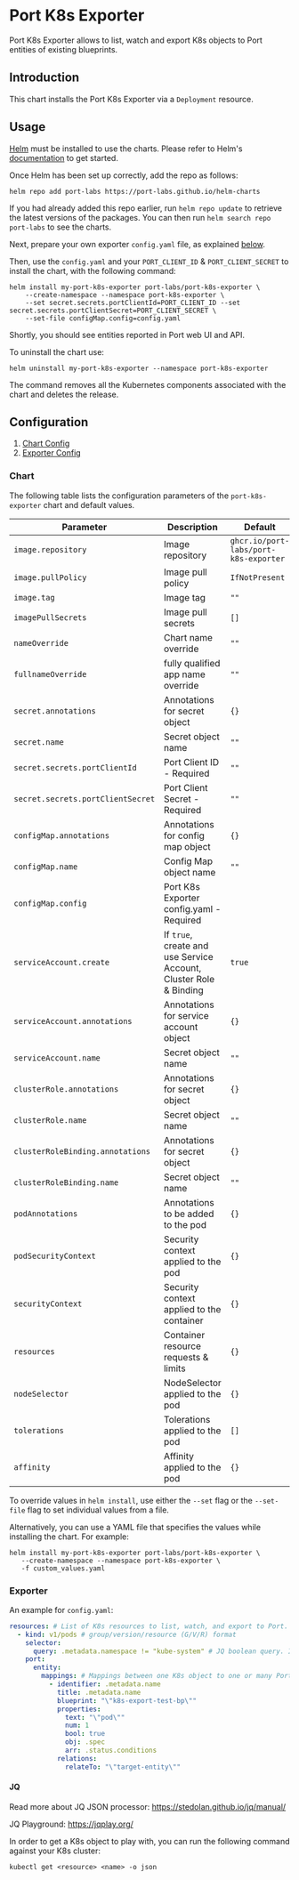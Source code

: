 # Port K8s Exporter

Port K8s Exporter allows to list, watch and export K8s objects to Port entities of existing blueprints.

## Introduction

This chart installs the Port K8s Exporter via a `Deployment` resource.

## Usage

[Helm](https://helm.sh) must be installed to use the charts.  Please refer to
Helm's [documentation](https://helm.sh/docs) to get started.

Once Helm has been set up correctly, add the repo as follows:

    helm repo add port-labs https://port-labs.github.io/helm-charts

If you had already added this repo earlier, run `helm repo update` to retrieve
the latest versions of the packages.  You can then run `helm search repo
port-labs` to see the charts.

Next, prepare your own exporter `config.yaml` file, as explained [below](#Exporter).

Then, use the `config.yaml` and your `PORT_CLIENT_ID` & `PORT_CLIENT_SECRET` to install the chart, with the following command:

    helm install my-port-k8s-exporter port-labs/port-k8s-exporter \
        --create-namespace --namespace port-k8s-exporter \
        --set secret.secrets.portClientId=PORT_CLIENT_ID --set secret.secrets.portClientSecret=PORT_CLIENT_SECRET \
        --set-file configMap.config=config.yaml

Shortly, you should see entities reported in Port web UI and API.

To uninstall the chart use:

    helm uninstall my-port-k8s-exporter --namespace port-k8s-exporter

The command removes all the Kubernetes components associated with the chart and deletes the release.

## Configuration

1. [Chart Config](#Chart)
2. [Exporter Config](#Exporter)

### Chart

The following table lists the configuration parameters of the `port-k8s-exporter` chart and default values.

| Parameter                         | Description                                                       | Default                               |
|-----------------------------------|-------------------------------------------------------------------|---------------------------------------|
| `image.repository`                | Image repository                                                  | `ghcr.io/port-labs/port-k8s-exporter` |
| `image.pullPolicy`                | Image pull policy                                                 | `IfNotPresent`                        |
| `image.tag`                       | Image tag                                                         | `""`                                  |
| `imagePullSecrets`                | Image pull secrets                                                | `[]`                                  |
| `nameOverride`                    | Chart name override                                               | `""`                                  |
| `fullnameOverride`                | fully qualified app name override                                 | `""`                                  |
| `secret.annotations`              | Annotations for secret object                                     | `{}`                                  |
| `secret.name`                     | Secret object name                                                | `""`                                  |
| `secret.secrets.portClientId`     | Port Client ID - Required                                         | `""`                                  |
| `secret.secrets.portClientSecret` | Port Client Secret - Required                                     | `""`                                  |
| `configMap.annotations`           | Annotations for config map object                                 | `{}`                                  |
| `configMap.name`                  | Config Map object name                                            | `""`                                  |
| `configMap.config`                | Port K8s Exporter config.yaml - Required                          |                                       |
| `serviceAccount.create`           | If `true`, create and use Service Account, Cluster Role & Binding | `true`                                |
| `serviceAccount.annotations`      | Annotations for service account object                            | `{}`                                  |
| `serviceAccount.name`             | Secret object name                                                | `""`                                  |
| `clusterRole.annotations`         | Annotations for secret object                                     | `{}`                                  |
| `clusterRole.name`                | Secret object name                                                | `""`                                  |
| `clusterRoleBinding.annotations`  | Annotations for secret object                                     | `{}`                                  |
| `clusterRoleBinding.name`         | Secret object name                                                | `""`                                  |
| `podAnnotations`                  | Annotations to be added to the pod                                | `{}`                                  |
| `podSecurityContext`              | Security context applied to the pod                               | `{}`                                  |
| `securityContext`                 | Security context applied to the container                         | `{}`                                  |
| `resources`                       | Container resource requests & limits                              | `{}`                                  |
| `nodeSelector`                    | NodeSelector applied to the pod                                   | `{}`                                  |
| `tolerations`                     | Tolerations applied to the pod                                    | `[]`                                  |
| `affinity`                        | Affinity applied to the pod                                       | `{}`                                  |

To override values in `helm install`, use either the `--set` flag or the `--set-file` flag to set individual values from a file.

Alternatively, you can use a YAML file that specifies the values while installing the chart. For example:

    helm install my-port-k8s-exporter port-labs/port-k8s-exporter \
       --create-namespace --namespace port-k8s-exporter \
       -f custom_values.yaml

### Exporter

An example for `config.yaml`:

```yaml
resources: # List of K8s resources to list, watch, and export to Port.
  - kind: v1/pods # group/version/resource (G/V/R) format
    selector:
      query: .metadata.namespace != "kube-system" # JQ boolean query. If evaluated to false - skip syncing the object.
    port:
      entity:
        mappings: # Mappings between one K8s object to one or many Port Entities. Each value is a JQ query.
          - identifier: .metadata.name
            title: .metadata.name
            blueprint: "\"k8s-export-test-bp\""
            properties:
              text: "\"pod\""
              num: 1
              bool: true
              obj: .spec
              arr: .status.conditions
            relations:
              relateTo: "\"target-entity\""
```

#### JQ

Read more about JQ JSON processor: https://stedolan.github.io/jq/manual/

JQ Playground: https://jqplay.org/ 

In order to get a K8s object to play with, you can run the following command against your K8s cluster:
    
    kubectl get <resource> <name> -o json
